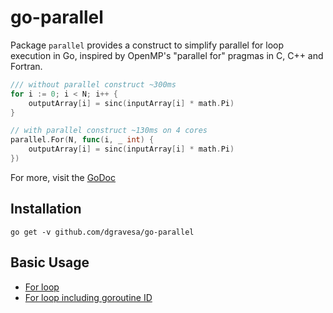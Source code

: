 # go-parallel

Package `parallel` provides a construct to simplify parallel for loop execution in Go,
inspired by OpenMP's "parallel for" pragmas in C, C++ and Fortran.

```go
/// without parallel construct ~300ms
for i := 0; i < N; i++ {
    outputArray[i] = sinc(inputArray[i] * math.Pi)
}

// with parallel construct ~130ms on 4 cores
parallel.For(N, func(i, _ int) {
    outputArray[i] = sinc(inputArray[i] * math.Pi)
})
```

For more, visit the [GoDoc](https://godoc.org/github.com/dgravesa/go-parallel/parallel)

## Installation

```
go get -v github.com/dgravesa/go-parallel
```

## Basic Usage

* [For loop](https://godoc.org/github.com/dgravesa/go-parallel/parallel#For)
* [For loop including goroutine ID](https://godoc.org/github.com/dgravesa/go-parallel/parallel#ForWithGrID)
